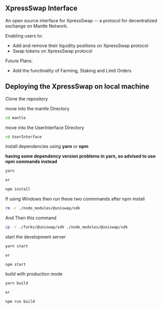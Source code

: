 ## XpressSwap Interface

An open source interface for XpressSwap -- a protocol for decentralized exchange on Mantle Network.

Enabling users to:

- Add and remove their liquidity positions on XpressSwap protocol
- Swap tokens on XpressSwap protocol

Future Plans:

- Add the functinality of Farming, Staking and Limit Orders

## Deploying the XpressSwap on local machine

Clone the repository

move into the mantle Directory

```sh
cd mantle
```

move into the UserInterface Directory

```sh
cd UserInterface
```

install dependencies using **yarn** or **npm**

**having some dependency version problems in yarn, so advised to use npm commands instead**

```sh
yarn

or

npm install
```
If using Windows then run these two commmands after npm install

```sh
rm -r ./node_modules/@uniswap/sdk
```
And Then this command

```sh
cp -r ./forks/@uniswap/sdk ./node_modules/@uniswap/sdk
```

start the development server
```sh
yarn start

or

npm start
```

build with production mode
```sh
yarn build

or

npm run build
```